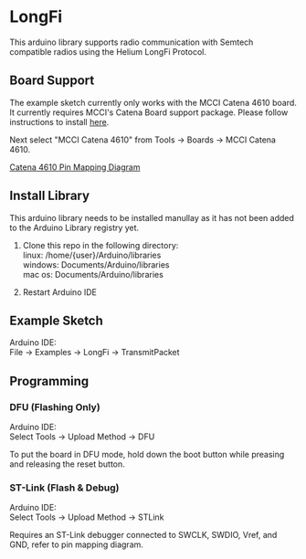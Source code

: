 # LongFi

This arduino library supports radio communication with Semtech compatible radios using the Helium LongFi Protocol.

## Board Support
The example sketch currently only works with the MCCI Catena 4610 board. 
It currently requires MCCI's Catena Board support package. Please
follow instructions to install [here](https://github.com/mcci-catena/Arduino_Core_STM32#getting-started). 

Next select "MCCI Catena 4610" from Tools -> Boards -> MCCI Catena 4610.

[Catena 4610 Pin Mapping Diagram](https://github.com/mcci-catena/HW-Designs/blob/master/Boards/Catena-4610/Catena-4610-Pinmapping.png)

## Install Library
This arduino library needs to be installed manullay as it has not been added to the Arduino Library registry yet.

1. Clone this repo in the following directory:  
linux: /home/{user}/Arduino/libraries  
windows: Documents/Arduino/libraries  
mac os: Documents/Arduino/libraries  

2. Restart Arduino IDE

## Example Sketch

Arduino IDE:  
File -> Examples -> LongFi -> TransmitPacket  

## Programming

### DFU (Flashing Only)
Arduino IDE:  
Select Tools -> Upload Method -> DFU  

To put the board in DFU mode, hold down the boot button while preasing and releasing the reset button.

### ST-Link (Flash & Debug)
Arduino IDE:  
Select Tools -> Upload Method -> STLink

Requires an ST-Link debugger connected to SWCLK, SWDIO, Vref, and GND, refer to pin mapping diagram. 

